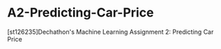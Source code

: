 # A2-Predicting-Car-Price
[st126235]Dechathon's Machine Learning Assignment 2: Predicting Car Price
